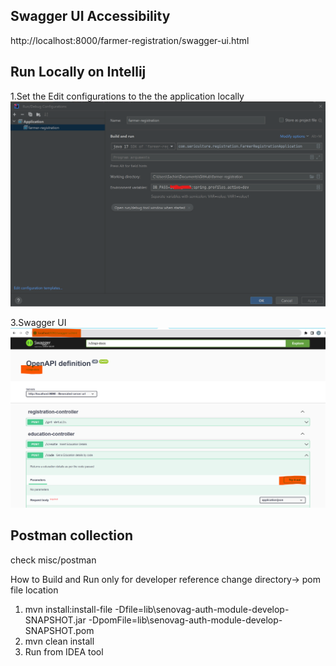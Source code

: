 

## Swagger UI Accessibility
http://localhost:8000/farmer-registration/swagger-ui.html

## Run Locally on Intellij

1.Set the Edit configurations to the the application locally
![intellij_run_config.png](./misc/images/intellij_local_run.png)

3.Swagger UI
   ![Swagger_ui.png](./misc/images/Swagger_ui.png)

## Postman collection
   check misc/postman


How to Build and Run only for developer reference change directory-> pom file location

1. mvn install:install-file -Dfile=lib\senovag-auth-module-develop-SNAPSHOT.jar -DpomFile=lib\senovag-auth-module-develop-SNAPSHOT.pom
2. mvn clean install
3. Run from IDEA tool

